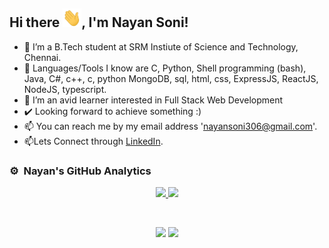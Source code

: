 

<h2>Hi there <img src="https://raw.githubusercontent.com/ABSphreak/ABSphreak/master/gifs/Hi.gif" width="30px" height="30px">, I'm Nayan Soni!</h2>

- 🌱 I’m a B.Tech student at SRM Instiute of Science and Technology, Chennai.
- 👀 Languages/Tools I know are C, Python, Shell programming (bash), Java, C#, c++, c, python MongoDB, sql, html, css, ExpressJS, ReactJS, NodeJS, typescript.
- 💞️ I’m an avid learner interested in Full Stack Web Development 
- ✔️ Looking forward to achieve something :)
- 📫 You can reach me by my email address 'nayansoni306@gmail.com'.
- 📫Lets Connect through <a href="https://www.linkedin.com/in/nayansoni">LinkedIn</a>.

### ⚙️ &nbsp;Nayan's GitHub Analytics
<p align="center">
<a href="https://github.com/nayan2soni">
<img height="180em" src="https://github-readme-stats-eight-theta.vercel.app/api?username=nayan2soni&show_icons=true&theme=nightowl&include_all_commits=true&count_private=true"/>
<img height="180em" src="https://github-readme-stats-eight-theta.vercel.app/api/top-langs/?username=nayan2soni&layout=compact&langs_count=8&theme=nightowl"/>
</a>
</p>

<br>

<p align="center">
 <img src="https://komarev.com/ghpvc/?username=nayan2soni&style=flat-square"/>
 <img src="https://img.shields.io/badge/dynamic/json?logo=github&label=GitHub+Followers&labelColor=282c34&color=181717&query=%24.data.totalSubs&url=https%3A%2F%2Fapi.spencerwoo.com%2Fsubstats%2F%3Fsource%3Dgithub%26queryKey%3Dnayan2soni&longCache=true"/>
</p>
